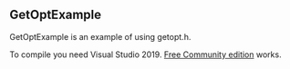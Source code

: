 ## GetOptExample

GetOptExample is an example of using getopt.h.

To compile you need Visual Studio 2019. [Free Community edition](https://www.visualstudio.com/vs/community/) works.
